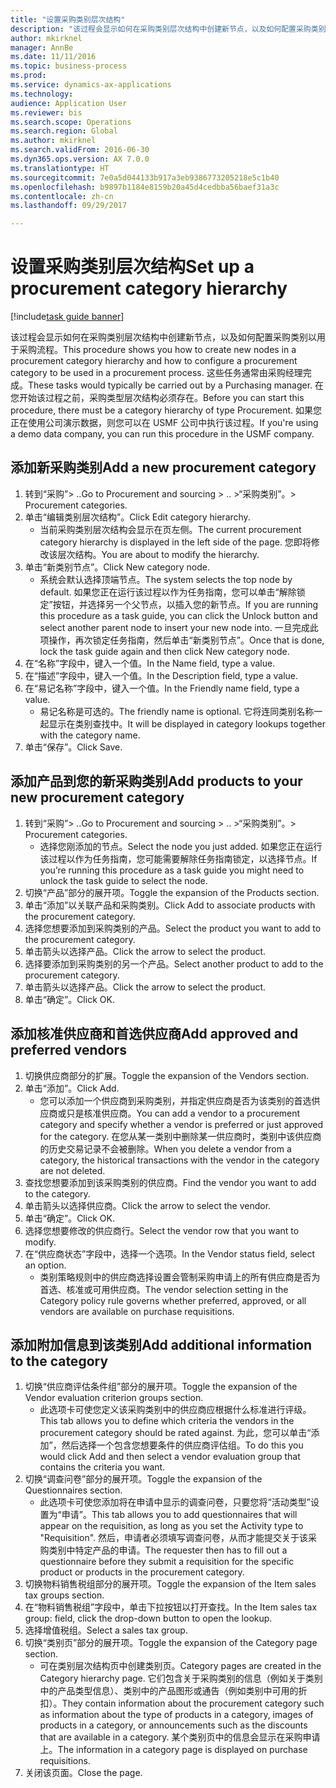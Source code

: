 ```yaml
--- 
title: "设置采购类别层次结构"
description: "该过程会显示如何在采购类别层次结构中创建新节点，以及如何配置采购类别以用于采购流程。"
author: mkirknel
manager: AnnBe
ms.date: 11/11/2016
ms.topic: business-process
ms.prod: 
ms.service: dynamics-ax-applications
ms.technology: 
audience: Application User
ms.reviewer: bis
ms.search.scope: Operations
ms.search.region: Global
ms.author: mkirknel
ms.search.validFrom: 2016-06-30
ms.dyn365.ops.version: AX 7.0.0
ms.translationtype: HT
ms.sourcegitcommit: 7e0a5d044133b917a3eb9386773205218e5c1b40
ms.openlocfilehash: b9897b1184e8159b20a45d4cedbba56baef31a3c
ms.contentlocale: zh-cn
ms.lasthandoff: 09/29/2017

---
```

# <a name="set-up-a-procurement-category-hierarchy"></a><span data-ttu-id="dc37a-103">设置采购类别层次结构</span><span class="sxs-lookup"><span data-stu-id="dc37a-103">Set up a procurement category hierarchy</span></span>

[!include[task guide banner](../../includes/task-guide-banner.md)]

<span data-ttu-id="dc37a-104">该过程会显示如何在采购类别层次结构中创建新节点，以及如何配置采购类别以用于采购流程。</span><span class="sxs-lookup"><span data-stu-id="dc37a-104">This procedure shows you how to create new nodes in a procurement category hierarchy and how to configure a procurement category to be used in a procurement process.</span></span> <span data-ttu-id="dc37a-105">这些任务通常由采购经理完成。</span><span class="sxs-lookup"><span data-stu-id="dc37a-105">These tasks would typically be carried out by a Purchasing manager.</span></span> <span data-ttu-id="dc37a-106">在您开始该过程之前，采购类型层次结构必须存在。</span><span class="sxs-lookup"><span data-stu-id="dc37a-106">Before you can start this procedure, there must be a category hierarchy of type Procurement.</span></span> <span data-ttu-id="dc37a-107">如果您正在使用公司演示数据，则您可以在 USMF 公司中执行该过程。</span><span class="sxs-lookup"><span data-stu-id="dc37a-107">If you're using a demo data company, you can run this procedure in the USMF company.</span></span>


## <a name="add-a-new-procurement-category"></a><span data-ttu-id="dc37a-108">添加新采购类别</span><span class="sxs-lookup"><span data-stu-id="dc37a-108">Add a new procurement category</span></span>
1. <span data-ttu-id="dc37a-109">转到“采购”> ..</span><span class="sxs-lookup"><span data-stu-id="dc37a-109">Go to Procurement and sourcing > ..</span></span> <span data-ttu-id="dc37a-110">>“采购类别”。</span><span class="sxs-lookup"><span data-stu-id="dc37a-110">> Procurement categories.</span></span>
2. <span data-ttu-id="dc37a-111">单击“编辑类别层次结构”。</span><span class="sxs-lookup"><span data-stu-id="dc37a-111">Click Edit category hierarchy.</span></span>
    * <span data-ttu-id="dc37a-112">当前采购类别层次结构会显示在页左侧。</span><span class="sxs-lookup"><span data-stu-id="dc37a-112">The current procurement category hierarchy is displayed in the left side of the page.</span></span> <span data-ttu-id="dc37a-113">您即将修改该层次结构。</span><span class="sxs-lookup"><span data-stu-id="dc37a-113">You  are about to modify the hierarchy.</span></span>  
3. <span data-ttu-id="dc37a-114">单击“新类别节点”。</span><span class="sxs-lookup"><span data-stu-id="dc37a-114">Click New category node.</span></span>
    * <span data-ttu-id="dc37a-115">系统会默认选择顶端节点。</span><span class="sxs-lookup"><span data-stu-id="dc37a-115">The system selects the top node by default.</span></span> <span data-ttu-id="dc37a-116">如果您正在运行该过程以作为任务指南，您可以单击“解除锁定”按钮，并选择另一个父节点，以插入您的新节点。</span><span class="sxs-lookup"><span data-stu-id="dc37a-116">If you are running this procedure as a task guide, you can click the Unlock button and select another parent node to insert your new node into.</span></span> <span data-ttu-id="dc37a-117">一旦完成此项操作，再次锁定任务指南，然后单击“新类别节点”。</span><span class="sxs-lookup"><span data-stu-id="dc37a-117">Once that is done, lock the task guide again and then click New category node.</span></span>  
4. <span data-ttu-id="dc37a-118">在“名称”字段中，键入一个值。</span><span class="sxs-lookup"><span data-stu-id="dc37a-118">In the Name field, type a value.</span></span>
5. <span data-ttu-id="dc37a-119">在“描述”字段中，键入一个值。</span><span class="sxs-lookup"><span data-stu-id="dc37a-119">In the Description field, type a value.</span></span>
6. <span data-ttu-id="dc37a-120">在“易记名称”字段中，键入一个值。</span><span class="sxs-lookup"><span data-stu-id="dc37a-120">In the Friendly name field, type a value.</span></span>
    * <span data-ttu-id="dc37a-121">易记名称是可选的。</span><span class="sxs-lookup"><span data-stu-id="dc37a-121">The friendly name is optional.</span></span> <span data-ttu-id="dc37a-122">它将连同类别名称一起显示在类别查找中。</span><span class="sxs-lookup"><span data-stu-id="dc37a-122">It will be displayed in category lookups together with the category name.</span></span>  
7. <span data-ttu-id="dc37a-123">单击“保存”。</span><span class="sxs-lookup"><span data-stu-id="dc37a-123">Click Save.</span></span>

## <a name="add-products-to-your-new-procurement-category"></a><span data-ttu-id="dc37a-124">添加产品到您的新采购类别</span><span class="sxs-lookup"><span data-stu-id="dc37a-124">Add products to your new procurement category</span></span>
1. <span data-ttu-id="dc37a-125">转到“采购”> ..</span><span class="sxs-lookup"><span data-stu-id="dc37a-125">Go to Procurement and sourcing > ..</span></span> <span data-ttu-id="dc37a-126">>“采购类别”。</span><span class="sxs-lookup"><span data-stu-id="dc37a-126">> Procurement categories.</span></span>
    * <span data-ttu-id="dc37a-127">选择您刚添加的节点。</span><span class="sxs-lookup"><span data-stu-id="dc37a-127">Select the node you just added.</span></span> <span data-ttu-id="dc37a-128">如果您正在运行该过程以作为任务指南，您可能需要解除任务指南锁定，以选择节点。</span><span class="sxs-lookup"><span data-stu-id="dc37a-128">If you’re running this procedure as a task guide you might need to unlock the task guide to select the node.</span></span>  
2. <span data-ttu-id="dc37a-129">切换“产品”部分的展开项。</span><span class="sxs-lookup"><span data-stu-id="dc37a-129">Toggle the expansion of the Products section.</span></span>
3. <span data-ttu-id="dc37a-130">单击“添加”以关联产品和采购类别。</span><span class="sxs-lookup"><span data-stu-id="dc37a-130">Click Add to associate products with the procurement category.</span></span>
4. <span data-ttu-id="dc37a-131">选择您想要添加到采购类别的产品。</span><span class="sxs-lookup"><span data-stu-id="dc37a-131">Select the product you want to add to the procurement category.</span></span>
5. <span data-ttu-id="dc37a-132">单击箭头以选择产品。</span><span class="sxs-lookup"><span data-stu-id="dc37a-132">Click the arrow to select the product.</span></span>
6. <span data-ttu-id="dc37a-133">选择要添加到采购类别的另一个产品。</span><span class="sxs-lookup"><span data-stu-id="dc37a-133">Select another product to add to the procurement category.</span></span>
7. <span data-ttu-id="dc37a-134">单击箭头以选择产品。</span><span class="sxs-lookup"><span data-stu-id="dc37a-134">Click the arrow to select the product.</span></span>
8. <span data-ttu-id="dc37a-135">单击“确定”。</span><span class="sxs-lookup"><span data-stu-id="dc37a-135">Click OK.</span></span>

## <a name="add-approved-and-preferred-vendors"></a><span data-ttu-id="dc37a-136">添加核准供应商和首选供应商</span><span class="sxs-lookup"><span data-stu-id="dc37a-136">Add approved and preferred vendors</span></span>
1. <span data-ttu-id="dc37a-137">切换供应商部分的扩展。</span><span class="sxs-lookup"><span data-stu-id="dc37a-137">Toggle the expansion of the Vendors section.</span></span>
2. <span data-ttu-id="dc37a-138">单击“添加”。</span><span class="sxs-lookup"><span data-stu-id="dc37a-138">Click Add.</span></span>
    * <span data-ttu-id="dc37a-139">您可以添加一个供应商到采购类别，并指定供应商是否为该类别的首选供应商或只是核准供应商。</span><span class="sxs-lookup"><span data-stu-id="dc37a-139">You can add a vendor to a procurement category and specify whether a vendor is preferred or just approved for the category.</span></span> <span data-ttu-id="dc37a-140">在您从某一类别中删除某一供应商时，类别中该供应商的历史交易记录不会被删除。</span><span class="sxs-lookup"><span data-stu-id="dc37a-140">When you delete a vendor from a category, the historical transactions with the vendor in the category are not deleted.</span></span>   
3. <span data-ttu-id="dc37a-141">查找您想要添加到该采购类别的供应商。</span><span class="sxs-lookup"><span data-stu-id="dc37a-141">Find the vendor you want to add to the category.</span></span>
4. <span data-ttu-id="dc37a-142">单击箭头以选择供应商。</span><span class="sxs-lookup"><span data-stu-id="dc37a-142">Click the arrow to select the vendor.</span></span>
5. <span data-ttu-id="dc37a-143">单击“确定”。</span><span class="sxs-lookup"><span data-stu-id="dc37a-143">Click OK.</span></span>
6. <span data-ttu-id="dc37a-144">选择您想要修改的供应商行。</span><span class="sxs-lookup"><span data-stu-id="dc37a-144">Select the vendor row that you want to modify.</span></span>
7. <span data-ttu-id="dc37a-145">在“供应商状态”字段中，选择一个选项。</span><span class="sxs-lookup"><span data-stu-id="dc37a-145">In the Vendor status field, select an option.</span></span>
    * <span data-ttu-id="dc37a-146">类别策略规则中的供应商选择设置会管制采购申请上的所有供应商是否为首选、核准或可用供应商。</span><span class="sxs-lookup"><span data-stu-id="dc37a-146">The vendor selection setting in the Category policy rule governs whether preferred, approved, or all vendors are available on purchase requisitions.</span></span>   

## <a name="add-additional-information-to-the-category"></a><span data-ttu-id="dc37a-147">添加附加信息到该类别</span><span class="sxs-lookup"><span data-stu-id="dc37a-147">Add additional information to the category</span></span>
1. <span data-ttu-id="dc37a-148">切换“供应商评估条件组”部分的展开项。</span><span class="sxs-lookup"><span data-stu-id="dc37a-148">Toggle the expansion of the Vendor evaluation criterion groups section.</span></span>
    * <span data-ttu-id="dc37a-149">此选项卡可使您定义该采购类别中的供应商应根据什么标准进行评级。</span><span class="sxs-lookup"><span data-stu-id="dc37a-149">This tab allows you to define which criteria the vendors in the procurement category should be rated against.</span></span> <span data-ttu-id="dc37a-150">为此，您可以单击“添加”，然后选择一个包含您想要条件的供应商评估组。</span><span class="sxs-lookup"><span data-stu-id="dc37a-150">To do this you would click Add and then select a vendor evaluation group that contains the criteria you want.</span></span>  
2. <span data-ttu-id="dc37a-151">切换“调查问卷”部分的展开项。</span><span class="sxs-lookup"><span data-stu-id="dc37a-151">Toggle the expansion of the Questionnaires section.</span></span>
    * <span data-ttu-id="dc37a-152">此选项卡可使您添加将在申请中显示的调查问卷，只要您将“活动类型”设置为“申请”。</span><span class="sxs-lookup"><span data-stu-id="dc37a-152">This tab allows you to add questionnaires that will appear on the requisition, as long as you set the Activity type to "Requisition".</span></span> <span data-ttu-id="dc37a-153">然后，申请者必须填写调查问卷，从而才能提交关于该采购类别中特定产品的申请。</span><span class="sxs-lookup"><span data-stu-id="dc37a-153">The requester then has to fill out a questionnaire before they submit a requisition for the specific product or products in the procurement category.</span></span>  
3. <span data-ttu-id="dc37a-154">切换物料销售税组部分的展开项。</span><span class="sxs-lookup"><span data-stu-id="dc37a-154">Toggle the expansion of the Item sales tax groups section.</span></span>
4. <span data-ttu-id="dc37a-155">在“物料销售税组”字段中，单击下拉按钮以打开查找。</span><span class="sxs-lookup"><span data-stu-id="dc37a-155">In the Item sales tax group: field, click the drop-down button to open the lookup.</span></span>
5. <span data-ttu-id="dc37a-156">选择增值税组。</span><span class="sxs-lookup"><span data-stu-id="dc37a-156">Select a sales tax group.</span></span>
6. <span data-ttu-id="dc37a-157">切换“类别页”部分的展开项。</span><span class="sxs-lookup"><span data-stu-id="dc37a-157">Toggle the expansion of the Category page section.</span></span>
    * <span data-ttu-id="dc37a-158">可在类别层次结构页中创建类别页。</span><span class="sxs-lookup"><span data-stu-id="dc37a-158">Category pages are created in the Category hierarchy page.</span></span> <span data-ttu-id="dc37a-159">它们包含关于采购类别的信息（例如关于类别中的产品类型信息）、类别中的产品图形或通告（例如类别中可用的折扣）。</span><span class="sxs-lookup"><span data-stu-id="dc37a-159">They contain information about the procurement category such as information about the type of products in a category, images of products in a category, or announcements such as the discounts that are available in a category.</span></span> <span data-ttu-id="dc37a-160">某个类别页中的信息会显示在采购申请上。</span><span class="sxs-lookup"><span data-stu-id="dc37a-160">The information in a category page is displayed on purchase requisitions.</span></span>  
7. <span data-ttu-id="dc37a-161">关闭该页面。</span><span class="sxs-lookup"><span data-stu-id="dc37a-161">Close the page.</span></span>


